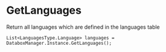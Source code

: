 GetLanguages
============

Return all languages which are defined in the languages table

	List<LanguagesType.Language> languages = DataboxManager.Instance.GetLanguages();